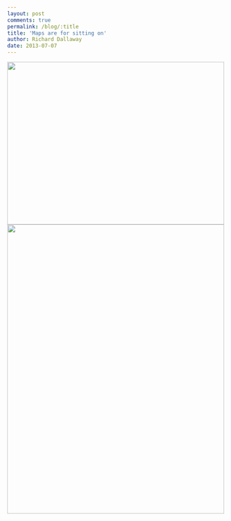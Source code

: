 ```yaml
---
layout: post
comments: true
permalink: /blog/:title
title: 'Maps are for sitting on'
author: Richard Dallaway
date: 2013-07-07
---
```


<div><a href="http://static.skitters.dallaway.com/KJIMG_20130707_101919.jpg"><img src="http://static.skitters.dallaway.com/KJIMG_20130707_101919.jpg.500.jpg" width="500" height="375"/></a></div><div><a href="http://static.skitters.dallaway.com/NSIMG_20130707_101939.jpg"><img src="http://static.skitters.dallaway.com/NSIMG_20130707_101939.jpg.500.jpg" width="500" height="667"/></a></div>

   
    
